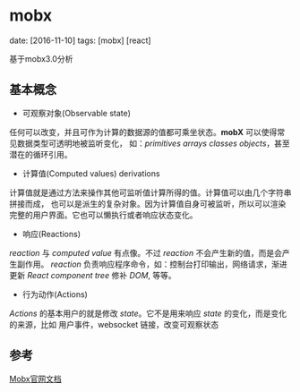 # mobx
date: [2016-11-10]
tags: [mobx] [react]

基于mobx3.0分析

## 基本概念

- 可观察对象(Observable state)

任何可以改变，并且可作为计算的数据源的值都可乘坐状态。**mobX** 可以使得常见数据类型可透明地被监听变化，
如：*primitives* *arrays* *classes* *objects*，甚至潜在的循环引用。

- 计算值(Computed values) derivations

计算值就是通过方法来操作其他可监听值计算所得的值。计算值可以由几个字符串拼接而成，
也可以是派生的复杂对象。因为计算值自身可被监听，所以可以渲染完整的用户界面。它也可以懒执行或者响应状态变化。

- 响应(Reactions)

*reaction* 与 *computed value* 有点像。不过 *reaction* 不会产生新的值，而是会产生副作用。
*reaction* 负责响应程序命令，如：控制台打印输出，网络请求，渐进更新 *React component tree* 修补 *DOM*, 等等。

- 行为动作(Actions)

*Actions* 的基本用户的就是修改 *state*。它不是用来响应 *state* 的变化，而是变化的来源，比如 用户事件，websocket 链接，改变可观察状态

## 参考
[Mobx官网文档](https://mobxjs.github.io/mobx/index.html)

